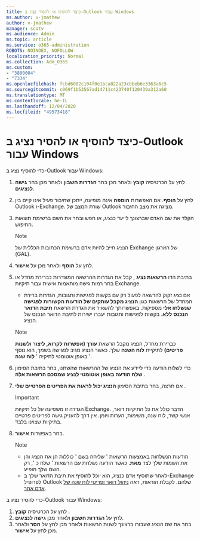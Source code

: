 ```yaml
---
title: כיצד להוסיף או להסיר נציג ב-Outlook עבור Windows
ms.author: v-jmathew
author: v-jmathew
manager: scotv
ms.audience: Admin
ms.topic: article
ms.service: o365-administration
ROBOTS: NOINDEX, NOFOLLOW
localization_priority: Normal
ms.collection: Adm_O365
ms.custom:
- "3800004"
- "7334"
ms.openlocfilehash: fcbd6082c104f0e1bca022a23cbbeb6e3363a6c5
ms.sourcegitcommit: c069f1b53567ad14711c423740f120439a312a60
ms.translationtype: MT
ms.contentlocale: he-IL
ms.lasthandoff: 12/04/2020
ms.locfileid: "49573418"
---
```

# <a name="how-to-add-or-remove-a-delegate-in-outlook-for-windows"></a>כיצד להוסיף או להסיר נציג ב-Outlook עבור Windows

כדי להוסיף נציג ב-Outlook עבור Windows: 

1. לחץ על הכרטיסיה **קובץ** ולאחר מכן בחר **הגדרות חשבון** ולאחר מכן בחר **גישה לנציגים**.
2. לחץ על **הוסף**. אם האפשרות **הוספה** אינה מופיעה, ייתכן שחיבור פעיל אינו קיים בין Outlook ו-Exchange. שורת המצב של Outlook מציגה את מצב החיבור.
3. הקלד את שם האדם שברצונך לייעד כנציג, או חפש ובחר את השם ברשימת תוצאות החיפוש.

    > [!NOTE]
    > הנציג חייב להיות אדם ברשימת הכתובות הכללית של Exchange של הארגון (GAL).
4. לחץ על **הוסף** ולאחר מכן על **אישור**.
5. בתיבת הדו **הרשאות נציג** , קבל את הגדרות ההרשאה המוגדרות כברירת מחדל או בחר רמות גישה מותאמות אישית עבור תיקיות Exchange.

    - אם נציג זקוק להרשאה לפעול רק עם בקשות לפגישות ותגובות, הגדרות ברירת המחדל של הרשאות כגון **הנציג מקבל עותקים של הודעות הקשורות לפגישה שנשלחו אלי** מספיקות. באפשרותך להשאיר את הגדרת הרשאת **תיבת הדואר הנכנס** **ללא**. בקשות לפגישות ותגובות יעברו ישירות לתיבת הדואר הנכנס של הנציג.

    > [!NOTE]
    > כברירת מחדל, הנציג מקבל הרשאת **עורך (אפשרות לקרוא, ליצור ולשנות פריטים)** לתיקיית **לוח השנה** שלך. כאשר הנציג מגיב לפגישה בשמך, הוא נוסף באופן אוטומטי לתיקיה ' **לוח שנה** '.

5. כדי לשלוח הודעה כדי ליידע את הנציג של ההרשאות שהשתנו, בחר בתיבת הסימון **שלח הודעה באופן אוטומטי לנציג שמסכם הרשאות אלה** .
6. אם תרצה, בחר בתיבת הסימון **הנציג יכול לראות את הפריטים הפרטיים שלי** .

    > [!IMPORTANT]
    > הגדרה זו משפיעה על כל תיקיות Exchange. הדבר כולל את כל התיקיות דואר, אנשי קשר, לוח שנה, משימות, הערות ויומן. אין דרך להעניק גישה לפריטים פרטיים בתיקיות שצוינו בלבד.

7. בחר באפשרות **אישור**.

    > [!NOTE]
    >
    > - הודעות הנשלחות באמצעות הרשאות ' שליחה בשם ' כוללות הן את הנציג והן את השמות שלך לצד **מאת**. כאשר הודעה נשלחת עם הרשאות ' שלח כ ', רק השם שלך מופיע.
    > - לאחר שתוסיף אדם כנציג, הוא יוכל להוסיף את תיבת הדואר שלך ב-Exchange לפרופיל Outlook שלהם. לקבלת הוראות, ראה [ניהול דואר ופריטי לוח שנה של אדם אחר](https://support.microsoft.com/office/manage-another-person-s-mail-and-calendar-items-afb79d6b-2967-43b9-a944-a6b953190af5).

כדי להסיר נציג ב-Outlook עבור Windows:

1. לחץ על הכרטיסיה **קובץ** .
2. לחץ על **הגדרות חשבון** ולאחר מכן **גישה לנציגים**.
3. בחר את שם הנציג שעבורו ברצונך לשנות הרשאות ולאחר מכן לחץ על **הסר** ולאחר מכן לחץ על **אישור**.
